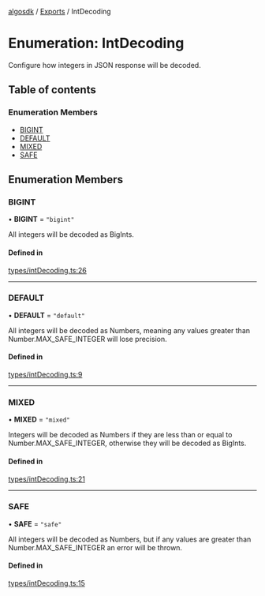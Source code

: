 [algosdk](../README.md) / [Exports](../modules.md) / IntDecoding

# Enumeration: IntDecoding

Configure how integers in JSON response will be decoded.

## Table of contents

### Enumeration Members

- [BIGINT](IntDecoding.md#bigint)
- [DEFAULT](IntDecoding.md#default)
- [MIXED](IntDecoding.md#mixed)
- [SAFE](IntDecoding.md#safe)

## Enumeration Members

### BIGINT

• **BIGINT** = ``"bigint"``

All integers will be decoded as BigInts.

#### Defined in

[types/intDecoding.ts:26](https://github.com/algorand/js-algorand-sdk/blob/13a5d73/src/types/intDecoding.ts#L26)

___

### DEFAULT

• **DEFAULT** = ``"default"``

All integers will be decoded as Numbers, meaning any values greater than
Number.MAX_SAFE_INTEGER will lose precision.

#### Defined in

[types/intDecoding.ts:9](https://github.com/algorand/js-algorand-sdk/blob/13a5d73/src/types/intDecoding.ts#L9)

___

### MIXED

• **MIXED** = ``"mixed"``

Integers will be decoded as Numbers if they are less than or equal to
Number.MAX_SAFE_INTEGER, otherwise they will be decoded as BigInts.

#### Defined in

[types/intDecoding.ts:21](https://github.com/algorand/js-algorand-sdk/blob/13a5d73/src/types/intDecoding.ts#L21)

___

### SAFE

• **SAFE** = ``"safe"``

All integers will be decoded as Numbers, but if any values are greater than
Number.MAX_SAFE_INTEGER an error will be thrown.

#### Defined in

[types/intDecoding.ts:15](https://github.com/algorand/js-algorand-sdk/blob/13a5d73/src/types/intDecoding.ts#L15)
